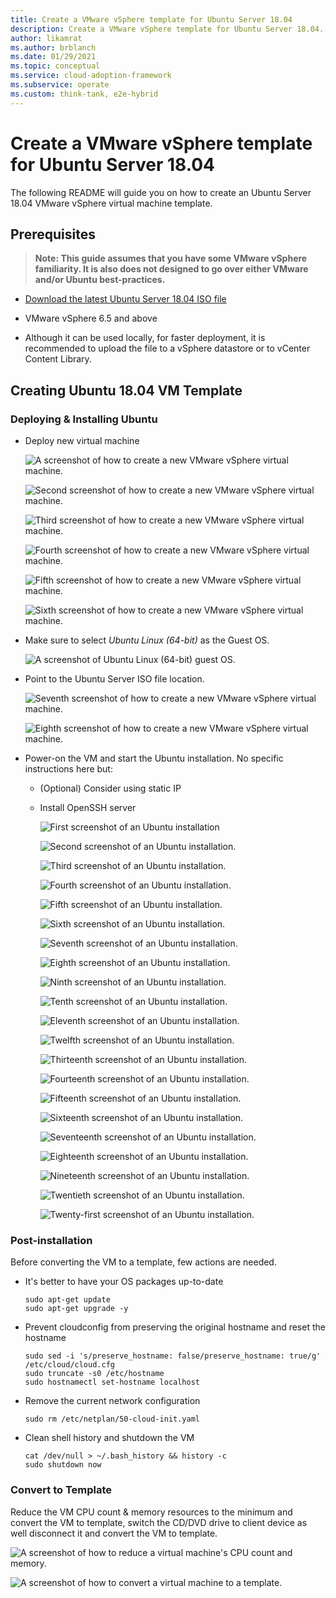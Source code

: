 ```yaml
---
title: Create a VMware vSphere template for Ubuntu Server 18.04
description: Create a VMware vSphere template for Ubuntu Server 18.04.
author: likamrat
ms.author: brblanch
ms.date: 01/29/2021
ms.topic: conceptual
ms.service: cloud-adoption-framework
ms.subservice: operate
ms.custom: think-tank, e2e-hybrid
---
```


# Create a VMware vSphere template for Ubuntu Server 18.04

The following README will guide you on how to create an Ubuntu Server 18.04 VMware vSphere virtual machine template.

## Prerequisites

> **Note: This guide assumes that you have some VMware vSphere familiarity. It is also does not designed to go over either VMware and/or Ubuntu best-practices.**

* [Download the latest Ubuntu Server 18.04 ISO file](https://releases.ubuntu.com/18.04/)

* VMware vSphere 6.5 and above

* Although it can be used locally, for faster deployment, it is recommended to upload the file to a vSphere datastore or to vCenter Content Library.

## Creating Ubuntu 18.04 VM Template

### Deploying & Installing Ubuntu

* Deploy new virtual machine

    ![A screenshot of how to create a new VMware vSphere virtual machine.](./img/vmware-ubuntu-template/ubuntu-template-newvm-1.png)

    ![Second screenshot of how to create a new VMware vSphere virtual machine.](./img/vmware-ubuntu-template/ubuntu-template-newvm-2.png)

    ![Third screenshot of how to create a new VMware vSphere virtual machine.](./img/vmware-ubuntu-template/ubuntu-template-newvm-3.png)

    ![Fourth screenshot of how to create a new VMware vSphere virtual machine.](./img/vmware-ubuntu-template/ubuntu-template-newvm-4.png)

    ![Fifth screenshot of how to create a new VMware vSphere virtual machine.](./img/vmware-ubuntu-template/ubuntu-template-newvm-5.png)

    ![Sixth screenshot of how to create a new VMware vSphere virtual machine.](./img/vmware-ubuntu-template/ubuntu-template-newvm-6.png)

* Make sure to select *Ubuntu Linux (64-bit)* as the Guest OS.

    ![A screenshot of Ubuntu Linux (64-bit) guest OS.](./img/vmware-ubuntu-template/ubuntu-template-guest-os.png)

* Point to the Ubuntu Server ISO file location.

    ![Seventh screenshot of how to create a new VMware vSphere virtual machine.](./img/vmware-ubuntu-template/ubuntu-template-newvm-7.png)

    ![Eighth screenshot of how to create a new VMware vSphere virtual machine.](./img/vmware-ubuntu-template/ubuntu-template-newvm-8.png)

* Power-on the VM and start the Ubuntu installation. No specific instructions here but:

  * (Optional) Consider using static IP
  * Install OpenSSH server

    ![First screenshot of an Ubuntu installation](./img/vmware-ubuntu-template/ubuntu-template-installation-1.png)

    ![Second screenshot of an Ubuntu installation.](./img/vmware-ubuntu-template/ubuntu-template-installation-2.png)

    ![Third screenshot of an Ubuntu installation.](./img/vmware-ubuntu-template/ubuntu-template-installation-3.png)

    ![Fourth screenshot of an Ubuntu installation.](./img/vmware-ubuntu-template/ubuntu-template-installation-4.png)

    ![Fifth screenshot of an Ubuntu installation.](./img/vmware-ubuntu-template/ubuntu-template-installation-5.png)

    ![Sixth screenshot of an Ubuntu installation.](./img/vmware-ubuntu-template/ubuntu-template-installation-6.png)

    ![Seventh screenshot of an Ubuntu installation.](./img/vmware-ubuntu-template/ubuntu-template-installation-7.png)

    ![Eighth screenshot of an Ubuntu installation.](./img/vmware-ubuntu-template/ubuntu-template-installation-8.png)

    ![Ninth screenshot of an Ubuntu installation.](./img/vmware-ubuntu-template/ubuntu-template-installation-9.png)

    ![Tenth screenshot of an Ubuntu installation.](./img/vmware-ubuntu-template/ubuntu-template-installation-10.png)

    ![Eleventh screenshot of an Ubuntu installation.](./img/vmware-ubuntu-template/ubuntu-template-installation-11.png)

    ![Twelfth screenshot of an Ubuntu installation.](./img/vmware-ubuntu-template/ubuntu-template-installation-12.png)

    ![Thirteenth screenshot of an Ubuntu installation.](./img/vmware-ubuntu-template/ubuntu-template-installation-13.png)

    ![Fourteenth screenshot of an Ubuntu installation.](./img/vmware-ubuntu-template/ubuntu-template-installation-14.png)

    ![Fifteenth screenshot of an Ubuntu installation.](./img/vmware-ubuntu-template/ubuntu-template-installation-15.png)

    ![Sixteenth screenshot of an Ubuntu installation.](./img/vmware-ubuntu-template/ubuntu-template-installation-16.png)

    ![Seventeenth screenshot of an Ubuntu installation.](./img/vmware-ubuntu-template/ubuntu-template-installation-17.png)

    ![Eighteenth screenshot of an Ubuntu installation.](./img/vmware-ubuntu-template/ubuntu-template-installation-18.png)

    ![Nineteenth screenshot of an Ubuntu installation.](./img/vmware-ubuntu-template/ubuntu-template-installation-19.png)

    ![Twentieth screenshot of an Ubuntu installation.](./img/vmware-ubuntu-template/ubuntu-template-installation-20.png)

    ![Twenty-first screenshot of an Ubuntu installation.](./img/vmware-ubuntu-template/ubuntu-template-installation-21.png)

### Post-installation

Before converting the VM to a template, few actions are needed.

* It's better to have your OS packages up-to-date

    ```console
    sudo apt-get update
    sudo apt-get upgrade -y
    ```

* Prevent cloudconfig from preserving the original hostname and reset the hostname

    ```console
    sudo sed -i 's/preserve_hostname: false/preserve_hostname: true/g' /etc/cloud/cloud.cfg
    sudo truncate -s0 /etc/hostname
    sudo hostnamectl set-hostname localhost
    ```

* Remove the current network configuration

    ```console
    sudo rm /etc/netplan/50-cloud-init.yaml
    ```

* Clean shell history and shutdown the VM

    ```console
    cat /dev/null > ~/.bash_history && history -c
    sudo shutdown now
    ```

### Convert to Template

Reduce the VM CPU count & memory resources to the minimum and convert the VM to template, switch the CD/DVD drive to client device as well disconnect it and convert the VM to template.

![A screenshot of how to reduce a virtual machine's CPU count and memory.](./img/vmware-ubuntu-template/ubuntu-template-reduce.png)

![A screenshot of how to convert a virtual machine to a template.](./img/vmware-ubuntu-template/ubuntu-template-convert.png)
